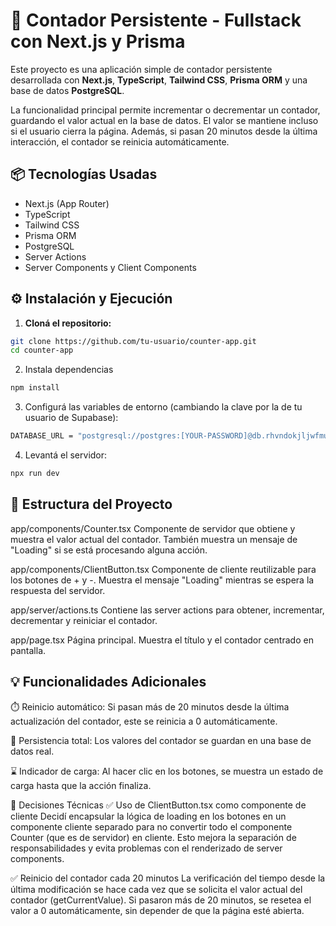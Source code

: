 # 🧮 Contador Persistente - Fullstack con Next.js y Prisma

Este proyecto es una aplicación simple de contador persistente desarrollada con **Next.js**, **TypeScript**, **Tailwind CSS**, **Prisma ORM** y una base de datos **PostgreSQL**.

La funcionalidad principal permite incrementar o decrementar un contador, guardando el valor actual en la base de datos. El valor se mantiene incluso si el usuario cierra la página. Además, si pasan 20 minutos desde la última interacción, el contador se reinicia automáticamente.


## 📦 Tecnologías Usadas

- Next.js (App Router)
- TypeScript
- Tailwind CSS
- Prisma ORM
- PostgreSQL
- Server Actions
- Server Components y Client Components

## ⚙️ Instalación y Ejecución

1. **Cloná el repositorio:**

```bash
git clone https://github.com/tu-usuario/counter-app.git
cd counter-app
```

2. Instala dependencias

```bash
npm install
```

3. Configurá las variables de entorno (cambiando la clave por la de tu usuario de Supabase):

```bash
DATABASE_URL = "postgresql://postgres:[YOUR-PASSWORD]@db.rhvndokjljwfmuxqlecj.supabase.co:5432/postgres"
```

4. Levantá el servidor:

```bash
npx run dev
```

## 🧠 Estructura del Proyecto
app/components/Counter.tsx
Componente de servidor que obtiene y muestra el valor actual del contador. También muestra un mensaje de "Loading" si se está procesando alguna acción.

app/components/ClientButton.tsx
Componente de cliente reutilizable para los botones de + y -. Muestra el mensaje "Loading" mientras se espera la respuesta del servidor.

app/server/actions.ts
Contiene las server actions para obtener, incrementar, decrementar y reiniciar el contador.

app/page.tsx
Página principal. Muestra el título y el contador centrado en pantalla.

## 💡 Funcionalidades Adicionales

⏱️ Reinicio automático: Si pasan más de 20 minutos desde la última actualización del contador, este se reinicia a 0 automáticamente.

🔄 Persistencia total: Los valores del contador se guardan en una base de datos real.

⌛ Indicador de carga: Al hacer clic en los botones, se muestra un estado de carga hasta que la acción finaliza.

📌 Decisiones Técnicas
✅ Uso de ClientButton.tsx como componente de cliente
Decidí encapsular la lógica de loading en los botones en un componente cliente separado para no convertir todo el componente Counter (que es de servidor) en cliente. Esto mejora la separación de responsabilidades y evita problemas con el renderizado de server components.

✅ Reinicio del contador cada 20 minutos
La verificación del tiempo desde la última modificación se hace cada vez que se solicita el valor actual del contador (getCurrentValue). Si pasaron más de 20 minutos, se resetea el valor a 0 automáticamente, sin depender de que la página esté abierta.


